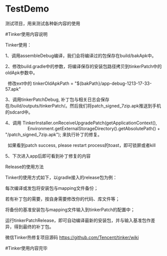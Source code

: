 # TestDemo
测试项目，用来测试各种新内容的使用

#Tinker使用内容说明   

Tinker使用：  

1、调用assembleDebug编译，我们会将编译过的包保存在build/bakApk中。  

2、修改build.gradle中的参数，将编译保存的安装包路径拷贝到tinkerPatch中的oldApk参数中。  

   修改ext中的 tinkerOldApkPath = "${bakPath}/app-debug-1213-17-33-57.apk"  
   
3、调用tinkerPatchDebug, 补丁包与相关日志会保存在/build/outputs/tinkerPatch/。然后我们将patch_signed_7zip.apk推送到手机的sdcard中。  

4、调用 TinkerInstaller.onReceiveUpgradePatch(getApplicationContext(),
                        Environment.getExternalStorageDirectory().getAbsolutePath() + "/patch_signed_7zip.apk"); 来执行补丁的修复。  
                        
   如果看到patch success, please restart process的toast，即可锁屏或者kill  
   
5、下次进入app后即可看到补丁修复的内容  

  
  
Release的使用方法  

Tinker的使用方式如下，以gradle接入的release包为例：  

每次编译或发包将安装包与mapping文件备份；  

若有补丁包的需要，按自身需要修改你的代码、库文件等；  

将备份的基准安装包与mapping文件输入到tinkerPatch的配置中；  

运行tinkerPatchRelease，即可自动编译最新的安装包，并与输入基准包作差异，得到最终的补丁包。  

微信Tinker热修复项目源码 https://github.com/Tencent/tinker/wiki  


#Tinker使用内容完毕




